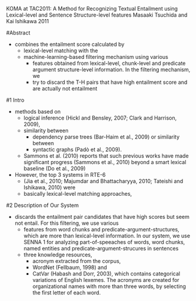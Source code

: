 KOMA at TAC2011: A Method for Recognizing Textual Entailment 
  using Lexical-level and Sentence Structure-level features
Masaaki Tsuchida and Kai Ishikawa
2011

#Abstract

* combines the entailment score calculated by 
  * lexical-level matching with the 
  * machine-learning-based filtering mechanism using various 
    * features obtained from lexical-level, chunk-level and predicate argument
      structure-level information. In the filtering mechanism, we 
    * try to discard the T-H pairs that have high entailment score and are
      actually not entailment

#1 Intro

* methods based on 
  * logical inference (Hickl and Bensley, 2007; Clark and Harrison, 2009),
  * similarity between 
    * dependency parse trees (Bar-Haim et al., 2009) or similarity between
    * syntactic graphs (Padò et al., 2009). 
  * Sammons et al.  (2010) reports that such previous works have made
    significant progress (Sammons et al., 2010) beyond a smart lexical
    baseline (Do et al., 2009)
* However, the top 3 systems in RTE-6
  * (Jia et al., 2010; Majumdar and Bhattacharyya, 2010; Tateishi and
    Ishikawa, 2010)  were 
  * basically lexical-level matching approaches,

#2 Description of Our System

* discards the entailment pair candidates that have high scores but seem not
  entail.  For this filtering, we use various 
  * features from word chunks and predicate-argument-structures, which are more
    than lexical-level information.  In our system, we use SENNA 1 for
    analyzing part-of-speeaches of words, word chunks, named entities and
    predicate-argument-strucures in sentences
  * three knowledge resources, 
    * acronym extracted from the corpus, 
    * WordNet (Fellbaum, 1998) and 
    * CatVar (Habash and Dorr, 2003), which contains categorical variations of
      English lexemes.  The acronyms are created for organizational names with
      more than three words, by selecting the first letter of each word.
